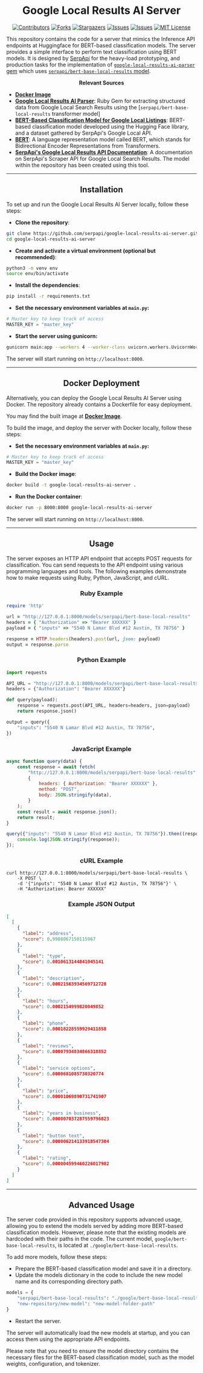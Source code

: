 <h1 align="center">Google Local Results AI Server</h1>

<div align="center">

  <a href="">[![Contributors][contributors-shield]][contributors-url] </a>
  <a href="">[![Forks][forks-shield]][forks-url]</a>
  <a href="">[![Stargazers][stars-shield]][stars-url]</a>
  <a href="">[![Issues][issues-shield]][issues-url]</a>
  <a href="">[![Issues][issuesclosed-shield]][issuesclosed-url]</a>
  <a href="">[![MIT License][license-shield]][license-url]</a>
 
</div>

This repository contains the code for a server that mimics the Inference API endpoints at Huggingface for BERT-based classification models. The server provides a simple interface to perform text classification using BERT models. It is designed by [SerpApi](https://serpapi.com/) for the heavy-load prototyping, and production tasks for the implementation of [`google-local-results-ai-parser` gem](https://github.com/serpapi/google-local-results-ai-parser) which uses [`serpapi/bert-base-local-results` model](https://huggingface.co/serpapi/bert-base-local-results).


<div align="center"><b>Relevant Sources</b></div>

- [**Docker Image**](https://hub.docker.com/r/kagermanov27/googlelocalresultsaiserver)
- [**Google Local Results AI Parser**](https://github.com/serpapi/google-local-results-ai-parser): Ruby Gem for extracting structured data from Google Local Search Results using the [`serpapi/bert-base-local-results` transformer model]
- [**BERT-Based Classification Model for Google Local Listings**](https://huggingface.co/serpapi/bert-base-local-results): BERT-based classification model developed using the Hugging Face library, and a dataset gathered by SerpApi's Google Local API.
- [**BERT**](https://huggingface.co/docs/transformers/model_doc/bert): A language representation model called BERT, which stands for Bidirectional Encoder Representations from Transformers.
- [**SerpApi's Google Local Results API Documentation**](https://serpapi.com/google-local-api): A documentation on SerpApi's Scraper API for Google Local Search Results. The model within the repository has been created using this tool.
---
<h2 align="center">Installation</h2>

To set up and run the Google Local Results AI Server locally, follow these steps:
- **Clone the repository**:
```bash
git clone https://github.com/serpapi/google-local-results-ai-server.git
cd google-local-results-ai-server
```

- **Create and activate a virtual environment (optional but recommended)**:
```bash
python3 -m venv env
source env/bin/activate
```

- **Install the dependencies**:
```bash
pip install -r requirements.txt
```

- **Set the necessary environment variables at `main.py`:**
```py
# Master key to keep track of access
MASTER_KEY = "master_key"
```

- **Start the server using gunicorn:**
```bash
gunicorn main:app --workers 4 --worker-class uvicorn.workers.UvicornWorker --bind 0.0.0.0
```

The server will start running on `http://localhost:8000`.

---

<h2 align="center">Docker Deployment</h2>

Alternatively, you can deploy the Google Local Results AI Server using Docker. The repository already contains a Dockerfile for easy deployment.

You may find the built image at [**Docker Image**](https://hub.docker.com/r/kagermanov27/googlelocalresultsaiserver).

To build the image, and deploy the server with Docker locally, follow these steps:
- **Set the necessary environment variables at `main.py`:**
```py
# Master key to keep track of access
MASTER_KEY = "master_key"
```

- **Build the Docker image**:
```bash
docker build -t google-local-results-ai-server .
```

- **Run the Docker container**:
```bash
docker run -p 8000:8000 google-local-results-ai-server
```

The server will start running on `http://localhost:8000`.

---
<h2 align="center">Usage</h2>

The server exposes an HTTP API endpoint that accepts POST requests for classification. You can send requests to the API endpoint using various programming languages and tools. The following examples demonstrate how to make requests using Ruby, Python, JavaScript, and cURL.

<h3 align="center">Ruby Example</h3>

```ruby
require 'http'

url = "http://127.0.0.1:8000/models/serpapi/bert-base-local-results"
headers = { "Authorization" => "Bearer XXXXXX" }
payload = { "inputs" => "5540 N Lamar Blvd #12 Austin, TX 78756" }

response = HTTP.headers(headers).post(url, json: payload)
output = response.parse
```

<h3 align="center">Python Example</h3>

```py
import requests

API_URL = "http://127.0.0.1:8000/models/serpapi/bert-base-local-results"
headers = {"Authorization": "Bearer XXXXXX"}

def query(payload):
    response = requests.post(API_URL, headers=headers, json=payload)
    return response.json()

output = query({
    "inputs": "5540 N Lamar Blvd #12 Austin, TX 78756",
})
```

<h3 align="center">JavaScript Example</h3>

```js
async function query(data) {
    const response = await fetch(
        "http://127.0.0.1:8000/models/serpapi/bert-base-local-results",
        {
            headers: { Authorization: "Bearer XXXXXX" },
            method: "POST",
            body: JSON.stringify(data),
        }
    );
    const result = await response.json();
    return result;
}

query({"inputs": "5540 N Lamar Blvd #12 Austin, TX 78756"}).then((response) => {
    console.log(JSON.stringify(response));
});
```

<h3 align="center">cURL Example</h3>

```curl
curl http://127.0.0.1:8000/models/serpapi/bert-base-local-results \
    -X POST \
    -d '{"inputs": "5540 N Lamar Blvd #12 Austin, TX 78756"}' \
    -H "Authorization: Bearer XXXXXX"
```

<h3 align="center">Example JSON Output</h3>

```json
[
  [
    {
      "label": "address",
      "score": 0.9988067150115967
    },
    {
      "label": "type",
      "score": 0.0010613144841045141
    },
    {
      "label": "description",
      "score": 0.00021563934569712728
    },
    {
      "label": "hours",
      "score": 0.0002154999820049852
    },
    {
      "label": "phone",
      "score": 0.00018228559929411858
    },
    {
      "label": "reviews",
      "score": 0.00007934834866318852
    },
    {
      "label": "service options",
      "score": 0.0000681085730320774
    },
    {
      "label": "price",
      "score": 0.00001069890731741907
    },
    {
      "label": "years in business",
      "score": 0.000007037287559796823
    },
    {
      "label": "button text",
      "score": 0.000006214133918547304
    },
    {
      "label": "rating",
      "score": 0.000004599460226017982
    }
  ]
]
```
---
<h2 align="center">Advanced Usage</h2>

The server code provided in this repository supports advanced usage, allowing you to extend the models served by adding more BERT-based classification models. However, please note that the existing models are hardcoded with their paths in the code. The current model, `google/bert-base-local-results`, is located at `./google/bert-base-local-results`.

To add more models, follow these steps:

- Prepare the BERT-based classification model and save it in a directory.
- Update the models dictionary in the code to include the new model name and its corresponding directory path.
```py
models = {
    "serpapi/bert-base-local-results": "./google/bert-base-local-results",
    "new-repository/new-model": "new-model-folder-path"
}
```
- Restart the server.

The server will automatically load the new models at startup, and you can access them using the appropriate API endpoints.

Please note that you need to ensure the model directory contains the necessary files for the BERT-based classification model, such as the model weights, configuration, and tokenizer.


[contributors-shield]: https://img.shields.io/github/contributors/serpapi/google-local-results-ai-server.svg
[contributors-url]: https://github.com/serpapi/google-local-results-ai-server/graphs/contributors
[forks-shield]: https://img.shields.io/github/forks/serpapi/google-local-results-ai-server.svg
[forks-url]: https://github.com/serpapi/google-local-results-ai-server/network/members
[stars-shield]: https://img.shields.io/github/stars/serpapi/google-local-results-ai-server.svg
[stars-url]: https://github.com/serpapi/google-local-results-ai-server/stargazers
[issues-shield]: https://img.shields.io/github/issues/serpapi/google-local-results-ai-server.svg
[issues-url]: https://github.com/serpapi/google-local-results-ai-server/issues
[issuesclosed-shield]: https://img.shields.io/github/issues-closed/serpapi/google-local-results-ai-server.svg
[issuesclosed-url]: https://github.com/serpapi/google-local-results-ai-server/issues?q=is%3Aissue+is%3Aclosed
[board-shield]: https://img.shields.io/badge/Kanban-Board-grey?logo=data:image/svg%2bxml;base64,PHN2ZyB2aWV3Qm94PSIwIDAgMjQgMjQiIHhtbG5zPSJodHRwOi8vd3d3LnczLm9yZy8yMDAwL3N2ZyI+PHBhdGggZD0iTTEzLjM1MiAxNC41ODVsLTQuNTA5IDQuNjE0LjcyLTQuMDYyTDMuNDI4IDcuNTcgMCA3Ljc1MyA3LjU4IDB2Mi45NTNsNy4yMTQgNi42NDYgNC41MTMtMS4xMDUtNC42ODkgNC45ODJMMjQgMjRsLTEwLjY0OC05LjQxNXoiLz48L3N2Zz4=
[board-url]: https://github.com/serpapi/google-local-results-ai-server/projects/1
[license-shield]: https://img.shields.io/github/license/serpapi/google-local-results-ai-server.svg
[license-url]: https://github.com/serpapi/google-local-results-ai-server/blob/master/LICENSE
